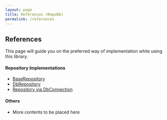 ```yaml
---
layout: page
title: References (RepoDb)
permalink: /references
---
```


## References

This page will guide you on the preferred way of implementation while using this library.

#### Repository Implementations

- [BaseRepository]()
- [DbRepository]()
- [Repository via DbConnection]()

#### Others

- More contents to be placed here

